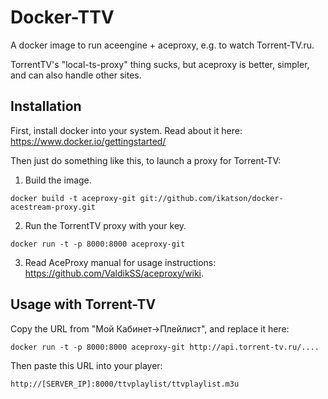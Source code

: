 Docker-TTV
==========

A docker image to run aceengine + aceproxy, e.g. to watch Torrent-TV.ru.

TorrentTV's "local-ts-proxy" thing sucks, but aceproxy is better, simpler, and can also handle other sites.


Installation
------------

First, install docker into your system. Read about it here: https://www.docker.io/gettingstarted/

Then just do something like this, to launch a proxy for Torrent-TV:

1. Build the image.
   
  ```
  docker build -t aceproxy-git git://github.com/ikatson/docker-acestream-proxy.git
  ```
2. Run the TorrentTV proxy with your key.
  
  ```
  docker run -t -p 8000:8000 aceproxy-git
  ```
3. Read AceProxy manual for usage instructions: https://github.com/ValdikSS/aceproxy/wiki.


Usage with Torrent-TV
---------------------
Copy the URL from "Мой Кабинет->Плейлист", and replace it here:

```
docker run -t -p 8000:8000 aceproxy-git http://api.torrent-tv.ru/....
```

Then paste this URL into your player:
```
http://[SERVER_IP]:8000/ttvplaylist/ttvplaylist.m3u
```
